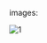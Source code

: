 images:

![1](https://raw.githubusercontent.com/atmelino/raspberryPi/master/wiki_backup/images/MPPT01.jpeg)
